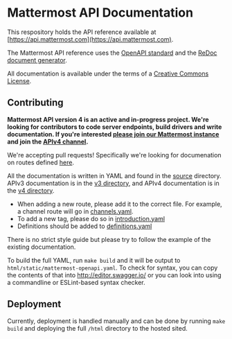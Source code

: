 # Mattermost API Documentation

This respository holds the API reference available at [https://api.mattermost.com](https://api.mattermost.com).

The Mattermost API reference uses the [OpenAPI standard](https://openapis.org/) and the [ReDoc document generator](https://github.com/Rebilly/ReDoc).

All documentation is available under the terms of a [Creative Commons License](http://creativecommons.org/licenses/by-nc-sa/3.0/).

## Contributing

**Mattermost API version 4 is an active and in-progress project. We're looking for contributors to code server endpoints, build drivers and write documentation. If you're interested [please join our Mattermost instance](https://pre-release.mattermost.com/signup_user_complete/?id=f1924a8db44ff3bb41c96424cdc20676) and join the [APIv4 channel](https://pre-release.mattermost.com/core/channels/apiv4).**

We're accepting pull requests! Specifically we're looking for documenation on routes defined [here](https://github.com/mattermost/platform/tree/master/api).

All the documentation is written in YAML and found in the [source](https://github.com/mattermost/mattermost-api-reference/tree/master/source) directory. APIv3 documentation is in the [v3 directory](https://github.com/mattermost/mattermost-api-reference/tree/master/source/v3), and APIv4 documentation is in the [v4 directory](https://github.com/mattermost/mattermost-api-reference/tree/master/source/v4).

* When adding a new route, please add it to the correct file. For example, a channel route will go in [channels.yaml](https://github.com/mattermost/mattermost-api-reference/blob/master/source/channels.yaml).
* To add a new tag, please do so in [introduction.yaml](https://github.com/mattermost/mattermost-api-reference/blob/master/source/introduction.yaml)
* Definitions should be added to [definitions.yaml](https://github.com/mattermost/mattermost-api-reference/blob/master/source/definitions.yaml)

There is no strict style guide but please try to follow the example of the existing documentation.

To build the full YAML, run `make build` and it will be output to `html/static/mattermost-openapi.yaml`. To check for syntax, you can copy the contents of that into http://editor.swagger.io/ or you can look into using a commandline or ESLint-based syntax checker.

## Deployment

Currently, deployment is handled manually and can be done by running `make build` and deploying the full `/html` directory to the hosted sited.
